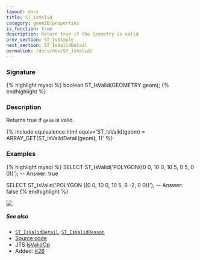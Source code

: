 ```yaml
---
layout: docs
title: ST_IsValid
category: geom2D/properties
is_function: true
description: Return true if the Geometry is valid
prev_section: ST_IsSimple
next_section: ST_IsValidDetail
permalink: /docs/dev/ST_IsValid/
---
```


### Signature

{% highlight mysql %}
boolean ST_IsValid(GEOMETRY geom);
{% endhighlight %}

### Description

Returns true if `geom` is valid.

{% include equivalence.html equiv='ST_IsValid(geom) = ARRAY_GET(ST_IsValidDetail(geom), 1)' %}

### Examples

{% highlight mysql %}
SELECT ST_IsValid('POLYGON((0 0, 10 0, 10 5, 0 5, 0 0))');
-- Answer:    true

SELECT ST_IsValid('POLYGON ((0 0, 10 0, 10 5, 6 -2, 0 0))');
-- Answer:    false
{% endhighlight %}

<img class="displayed" src="../ST_IsValid.png"/>

##### See also

* [`ST_IsValidDetail`](../ST_IsValidDetail),
  [`ST_IsValidReason`](../ST_IsValidReason)
* <a href="https://github.com/irstv/H2GIS/blob/master/h2spatial-ext/src/main/java/org/h2gis/h2spatialext/function/spatial/properties/ST_IsValid.java" target="_blank">Source code</a>
* JTS [IsValidOp][jts]
* Added: <a href="https://github.com/irstv/H2GIS/pull/26" target="_blank">#26</a>

[jts]: http://tsusiatsoftware.net/jts/javadoc/com/vividsolutions/jts/operation/valid/IsValidOp.html
